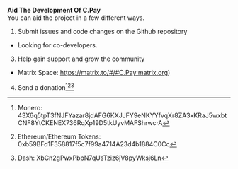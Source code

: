 **Aid The Development Of C.Pay**
<br>
You can aid the project in a few different ways.
<br>
1. Submit issues and code changes on the Github repository 
- Looking for co-developers. 
3. Help gain support and grow the community 
- Matrix Space: https://matrix.to/#/#C.Pay:matrix.org)
4. Send a donation[^1][^2][^3]


[^1]:Monero: 43X6q5tpT3fNJFYazar8jdAFG6KXJJFY9eNKYYfvqXr8ZA3xKRaJ5wxbtCNF8YtCKENEX736RqXp19D5tkUyvMAFShrwcrA
[^2]:Ethereum/Ethereum Tokens: 0xb59BFd1F358817f5c7f99a4714A23d4b1884C0Cc
[^3]:Dash: XbCn2gPwxPbpN7qUsTziz6jV8pyWksj6Ln
